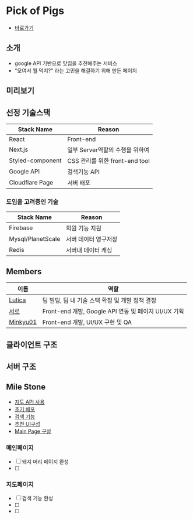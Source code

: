 # Pick of Pigs

- [바로가기](https://pick-of-pig.pages.dev/)

## 소개

- google API 기반으로 맛집을 추천해주는 서비스
- "모여서 뭘 먹지?" 라는 고민을 해결하기 위해 만든 페이지

## 미리보기

## 선정 기술스택

|Stack Name|Reason|
|--|--|
|React|Front-end|
|Next.js|일부 Server역할의 수행을 위하여 |
|Styled-component|CSS 관리를 위한 front-end tool|
|Google API|검색기능 API|
|Cloudflare Page|서버 배포|

### 도입을 고려중인 기술

|Stack Name|Reason|
|--|--|
|Firebase|회원 기능 지원|
|Mysql/PlanetScale|서버 데이터 영구저장|
|Redis|서버내 데이터 캐싱|

## Members

|이름|역할|
|--|--|
|[Lutica](https://github.com/LuticaCANARD)|팀 빌딩, 팀 내 기술 스택 확정 및 개발 정책 결정|
|[서로](https://github.com/okxooxoo)|Front-end 개발, Google API 연동 및 페이지 UI/UX 기획|
|[Minkyu01](https://github.com/Minkyu01)|Front-end 개발, UI/UX 구현 및 QA|

## 클라이언트 구조

## 서버 구조

## Mile Stone

- [지도 API 사용](https://github.com/KNUT-webstudygroup/pick-of-pig/pull/6)
- [초기 배포](https://github.com/KNUT-webstudygroup/pick-of-pig/pull/7)
- [검색 기능](https://github.com/KNUT-webstudygroup/pick-of-pig/pull/13)
- [추천 UI구성](https://github.com/KNUT-webstudygroup/pick-of-pig/pull/15)
- [Main Page 구성](https://github.com/KNUT-webstudygroup/pick-of-pig/pull/17)

### 메인페이지

- [ ] 돼지 머리 페이지 완성
- [ ] 

### 지도페이지

- [ ] 검색 기능 완성
- [ ] 
- [ ]